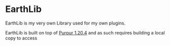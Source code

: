 # EarthLib
EarthLib is my very own Library used for my own plugins.

EarthLib is built on top of [Purpur 1.20.4](https://github.com/PurpurMC/Purpur) and as such requires building a local copy to access
